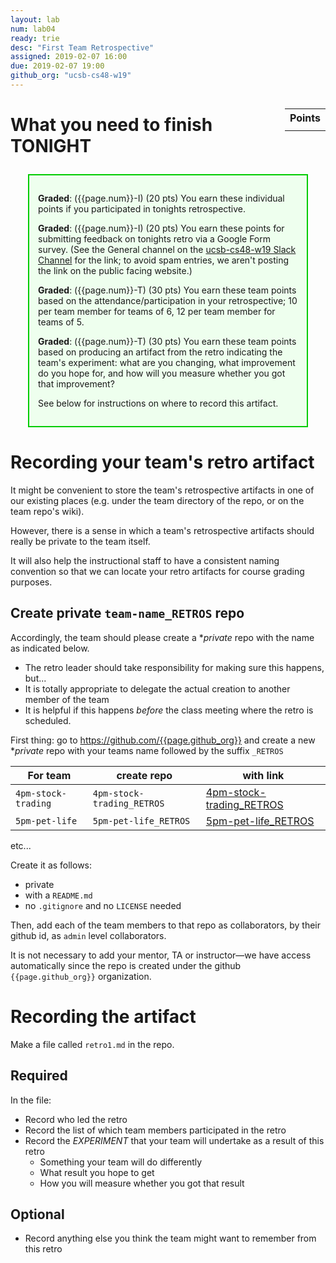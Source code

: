 ```yaml
---
layout: lab
num: lab04
ready: trie
desc: "First Team Retrospective"
assigned: 2019-02-07 16:00
due: 2019-02-07 19:00
github_org: "ucsb-cs48-w19"
---
```


<div style="display:none">
https://ucsb-cs48.github.io/w19/lab/lab04/
</div>

<style>
div.grade { margin: 2em; padding: 1em; border: 2px solid #0c0; background-color: #efe; }   
</style>

<div style="float:right; width: auto;">

<table style="margin-top:1em;">
<tr>
   <th>Points</th>
</tr>
<tr>
   <td class="pointCount"></td>
</tr>
</table>

</div>

# What you need to finish TONIGHT

<div class="grade" markdown="1">

**Graded**: ({{page.num}}-I) (20 pts) You earn these individual points if you participated in tonights retrospective.

**Graded**: ({{page.num}}-I) (20 pts) You earn these points for submitting feedback on tonights retro via a Google Form survey.
(See the General channel on the [ucsb-cs48-w19 Slack Channel](https://ucsb-cs48-w18.slack.com) for the link; to avoid spam entries, we aren't posting the link on the public facing website.)

**Graded**: ({{page.num}}-T) (30 pts) You earn these team points based on the attendance/participation in your retrospective; 10 per team member for
teams of 6, 12 per team member for teams of 5.

**Graded**: ({{page.num}}-T) (30 pts) You earn these team points based on producing an artifact from the retro indicating the team's experiment:
what are you changing, what improvement do you hope for, and how will you measure whether you got that improvement?

See below for instructions on where to record this artifact.

</div>


# Recording your team's retro artifact

It might be convenient to store the team's retrospective artifacts in one of our existing places (e.g. under the team directory of the repo, or on the team repo's wiki).

However, there is a sense in which a team's retrospective artifacts should really be private to the team itself.  

It will also help the instructional staff to have a consistent naming convention so that we can locate your retro artifacts for course grading purposes.

## Create private `team-name_RETROS` repo

Accordingly, the team should please create a **private* repo with the name as indicated below.  
* The retro leader should take responsibility for making sure this happens, but...
* It is totally appropriate to delegate the actual creation to another member of the team 
* It is helpful if this happens *before* the class meeting where the retro is scheduled.

First thing: go to <https://github.com/{{page.github_org}}> and create a new **private* repo with your teams name followed by the suffix `_RETROS`

| For team | create repo | with link    |
|----------|-------------|--------------|
| `4pm-stock-trading` | `4pm-stock-trading_RETROS` | [4pm-stock-trading_RETROS](https://github.com/{{page.github_org}}/4pm-stock-trading_RETROS) |
| `5pm-pet-life` | `5pm-pet-life_RETROS` | [5pm-pet-life_RETROS](https://github.com/{{page.github_org}}/5pm-pet-life_RETROS) |

etc...

Create it as follows:
* private
* with a `README.md`
* no `.gitignore` and no `LICENSE`  needed

Then, add each of the team members to that repo as collaborators, by their github id, as `admin` level collaborators.

It is not necessary to add your mentor, TA or instructor&mdash;we have access automatically since the repo is created under the github `{{page.github_org}}` organization.

# Recording the artifact

Make a file called `retro1.md` in the repo.

## Required

In the file:
* Record who led the retro
* Record the list of which team members participated in the retro
* Record the *EXPERIMENT* that your team will undertake as a result of this retro
   * Something your team will do differently
   * What result you hope to get 
   * How you will measure whether you got that result

## Optional

* Record anything else you think the team might want to remember from this retro




